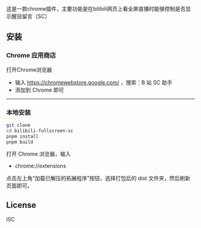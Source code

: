 这是一款chrome插件，主要功能是在bilibili网页上看全屏直播时能够控制是否显示醒目留言（SC）

## 安装

### Chrome 应用商店

打开Chrome浏览器

- 输入 https://chromewebstore.google.com/ ，搜索：B 站 SC 助手
- 添加到 Chrome 即可

---

### 本地安装

```bash
git clone
cd bilibili-fullscreen-sc
pnpm install
pnpm build
```

打开 Chrome 浏览器，输入

- chrome://extensions

点击左上角“加载已解压的拓展程序”按钮，选择打包后的 dist 文件夹，然后刷新页面即可。

## License

ISC
